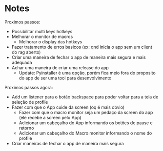 # Notes

Proximos passos:

- Possibilitar multi keys hotkeys
- Melhorar o monitor de macros
  - Melhorar o display das hotkeys
- Fazer tratamento de erros basicos (ex: qnd inicia o app sem um client do rag aberto)
- Criar uma maneira de fechar o app de maneira mais segura e mais adequada
- Achar uma maneira de criar uma release do app
  - Update: Pyinstaller é uma opção, porém fica meio fora do proposito do app de ser uma tool para desenvolvimento


Proximos passos agora:

- Add um listener para o botão backspace para poder voltar para a tela de seleção de profile
- Fazer com que o App cuide da screen (oq é mais obvio)
  - Fazer com que o macro monitor seja um pedaço da screen do app (ele recebe a screen pelo App)
  - Adicionar um cabeçalho do App informando os botões de pause e retorno
  - Adicionar um cabeçalho do Macro monitor informando o nome do profile
- Criar maneiras de fechar o app de maneira mais segura
